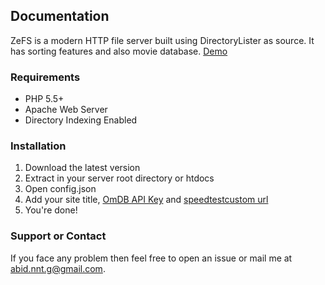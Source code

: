 ## Documentation

ZeFS is a modern HTTP file server built using DirectoryLister as source. It has sorting features and also movie database.
[Demo](http://abidportfolio.ezyro.com/zefs)

### Requirements

- PHP 5.5+
- Apache Web Server
- Directory Indexing Enabled

### Installation

1. Download the latest version
2. Extract in your server root directory or htdocs
3. Open config.json
4. Add your site title, [OmDB API Key](http://www.omdbapi.com/apikey.aspx) and [speedtestcustom url](https://account.speedtestcustom.com)
5. You're done!

### Support or Contact

If you face any problem then feel free to open an issue or mail me at abid.nnt.g@gmail.com.
